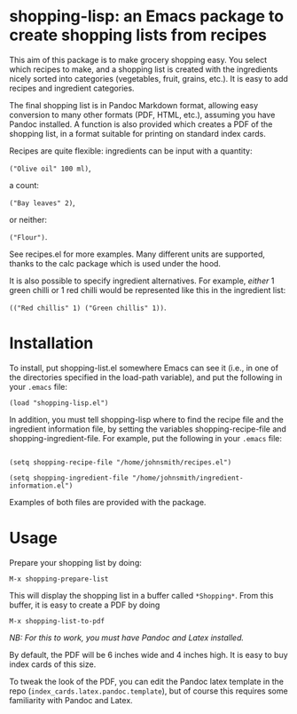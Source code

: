 shopping-lisp: an Emacs package to create shopping lists from recipes
=====================================================================

This aim of this package is to make grocery shopping easy. You
select which recipes to make, and a shopping list is created with the
ingredients nicely sorted into categories (vegetables, fruit, grains,
etc.). It is easy to add recipes and ingredient categories.

The final shopping list is in Pandoc Markdown format, allowing easy conversion to many other formats (PDF, HTML, etc.), assuming you have Pandoc installed. A function is also provided which creates a PDF of the shopping list, in a format suitable for printing on standard index cards.

Recipes are quite flexible: ingredients can be input with a quantity:

<code>("Olive oil" 100 ml)</code>,

a count:

<code>("Bay leaves" 2)</code>,

or neither:

<code>("Flour")</code>.

See recipes.el for more examples. Many different units are
supported, thanks to the calc package which is used under the hood.

It is also possible to specify ingredient alternatives. For example, *either* 1 green chilli or 1 red chilli would be represented like this in the ingredient list:

<code>(("Red chillis" 1) ("Green chillis" 1))</code>.

Installation
============

To install, put shopping-list.el somewhere Emacs can see it (i.e., in
one of the directories specified in the load-path variable), and put
the following in your <code>.emacs</code> file:

<code>(load "shopping-lisp.el")</code>

In addition, you must tell shopping-lisp where to find the recipe
file and the ingredient information file, by setting the variables
shopping-recipe-file and shopping-ingredient-file. For example, put
the following in your <code>.emacs</code> file:

<code>
(setq shopping-recipe-file "/home/johnsmith/recipes.el")
</code>

<code>
(setq shopping-ingredient-file "/home/johnsmith/ingredient-information.el")
</code>

Examples of both files are provided with the package.

Usage
=====

Prepare your shopping list by doing:

<code>M-x shopping-prepare-list</code>

This will display the shopping list in a buffer called <code>\*Shopping\*</code>.
From this buffer, it is easy to create a PDF by doing

<code>M-x shopping-list-to-pdf</code>

*NB: For this to work, you must have Pandoc and Latex installed.*

By default, the PDF will be 6 inches wide and 4 inches high. It is easy to buy index cards of this size.

To tweak the look of the PDF, you can edit the Pandoc latex template in the repo (<code>index_cards.latex.pandoc.template</code>), but of course this requires some familiarity with Pandoc and Latex. 
